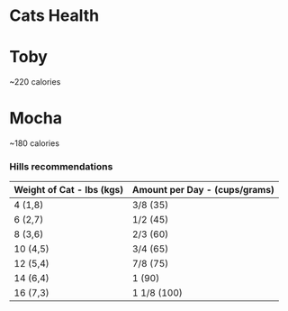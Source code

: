 # Cats Health

# Toby

~220 calories

# Mocha

~180 calories

### Hills recommendations

| **Weight of Cat - lbs (kgs)** | **Amount per Day - (cups/grams)** |
| --- | --- |
| 4 (1,8) | 3/8 (35) |
| 6 (2,7) | 1/2 (45) |
| 8 (3,6) | 2/3 (60) |
| 10 (4,5) | 3/4 (65) |
| 12 (5,4) | 7/8 (75) |
| 14 (6,4) | 1 (90) |
| 16 (7,3) | 1 1/8 (100) |